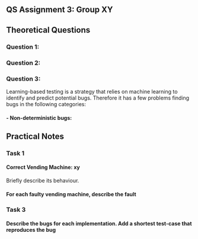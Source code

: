 ## QS Assignment 3: Group XY

## Theoretical Questions
### Question 1:

### Question 2:

### Question 3:
Learning-based testing is a strategy that relies on machine learning to identify and predict potential bugs.
Therefore it has a few problems finding bugs in the following categories:
#### - Non-deterministic bugs:

## Practical Notes

### Task 1

#### Correct Vending Machine: xy
Briefly describe its behaviour.

#### For each faulty vending machine, describe the fault

### Task 3

#### Describe the bugs for each implementation. Add a shortest test-case that reproduces the bug 
